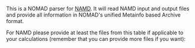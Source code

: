 This is a NOMAD parser for [NAMD](http://www.ks.uiuc.edu/Research/namd/). It will read NAMD input and
output files and provide all information in NOMAD's unified Metainfo based Archive format.

For NAMD please provide at least the files from this table if applicable to your
calculations (remember that you can provide more files if you want):



